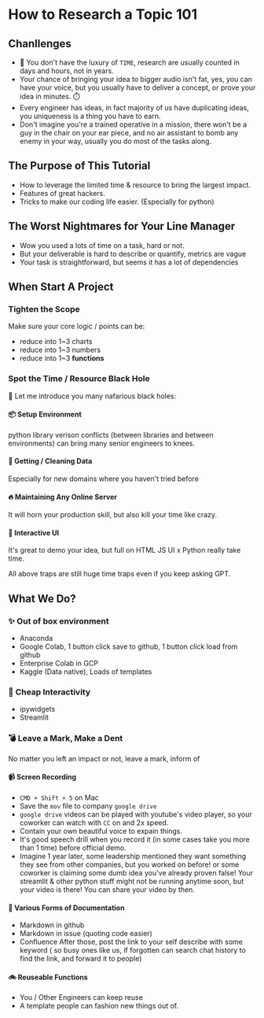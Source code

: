 # How to Research a Topic 101

## Chanllenges
* 🏁 You don't have the luxury of `TIME`, research are usually counted in days and hours, not in years.
* Your chance of bringing your idea to bigger audio isn't fat, yes, you can have your voice, but you usually have to deliver a concept, or prove your idea in minutes. ⏱️
* Every engineer has ideas, in fact majority of us have duplicating ideas, you uniqueness is a thing you have to earn.
* Don't imagine you're a trained operative in a mission, there won't be a guy in the chair on your ear piece, and no air assistant to bomb any enemy in your way, usually you do most of the tasks along.

## The Purpose of This Tutorial
* How to leverage the limited time & resource to bring the largest impact.
* Features of great hackers.
* Tricks to make our coding life easier. (Especially for python)

## The Worst Nightmares for Your Line Manager
* Wow you used a lots of time on a task, hard or not.
* But your deliverable is hard to describe or quantify, metrics are vague
* Your task is straightforward, but seems it has a lot of dependencies

## When Start A Project
### Tighten the Scope
Make sure your core logic / points can be:
* reduce into 1~3 charts
* reduce into 1~3 numbers
* reduce into 1~3 **functions**

### Spot the Time / Resource Black Hole
🌌 Let me introduce you many nafarious black holes:

#### 📦 Setup Environment
python library verison conflicts (between libraries and between environments) can bring many senior engineers to knees.

#### 🧽 Getting / Cleaning Data
Especially for new domains where you haven't tried before

#### 🔥 Maintaining Any Online Server
It will horn your production skill, but also kill your time like crazy.

#### 🤹 Interactive UI
It's great to demo your idea, but full on HTML JS UI x Python really take time.

All above traps are still huge time traps even if you keep asking GPT.

## What We Do?
### ✨ Out of box environment
* Anaconda
* Google Colab, 1 button click save to github, 1 button click load from github
* Enterprise Colab in GCP
* Kaggle (Data native), Loads of templates

### 🍳 Cheap Interactivity
* ipywidgets
* Streamlit

### 💣 Leave a Mark, Make a Dent
No matter you left an impact or not, leave a mark, inform of
#### 📹 Screen Recording
* `CMD + Shift + 5` on Mac
* Save the `mov` file to company `google drive`
* `google drive` videos can be played with youtube's video player, so your coworker can watch with `CC` on and 2x speed. 
* Contain your own beautiful voice to expain things.
* It's good speech drill when you record it (in some cases take you more than 1 time) before official demo.
* Imagine 1 year later, some leadership mentioned they want something they see from other companies, but you worked on before! or some coworker is claiming some dumb idea you've already proven false! Your streamlit & other python stuff might not be running anytime soon, but your video is there! You can share your video by then.

#### 📜 Various Forms of Documentation
* Markdown in github
* Markdown in issue (quoting code easier)
* Confluence
After those, post the link to your self describe with some keyword ( so busy ones like us, if forgotten can search chat history to find the link, and forward it to people)

#### 🚲 Reuseable Functions
* You / Other Engineers can keep reuse
* A template people can fashion new things out of. 

